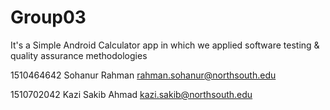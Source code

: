 # Group03

It's a Simple Android Calculator app in which we applied software testing & quality assurance methodologies 

1510464642	Sohanur Rahman	<rahman.sohanur@northsouth.edu>

1510702042	Kazi Sakib Ahmad	<kazi.sakib@northsouth.edu>


